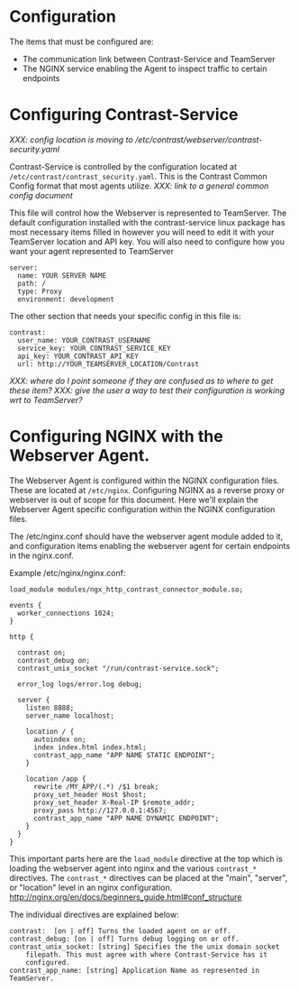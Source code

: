 # Configuration

The items that must be configured are:
* The communication link between Contrast-Service and TeamServer
* The NGINX service enabling the Agent to inspect traffic to certain endpoints

# Configuring Contrast-Service

_XXX: config location is moving to /etc/contrast/webserver/contrast-security.yaml_

Contrast-Service is controlled by the configuration located at `/etc/contrast/contrast_security.yaml`. This is the Contrast Common Config format that most agents utilize.  _XXX: link to a general common config document_

This file will control how the Webserver is represented to TeamServer. The default configuration installed with the contrast-service linux package has most necessary items filled in however you will need to edit it with your TeamServer location and API key. You will also need to configure how you want your agent represented to TeamServer

    server:
      name: YOUR SERVER NAME
      path: /
      type: Proxy
      environment: development

The other section that needs your specific config in this file is:

    contrast:
      user_name: YOUR_CONTRAST_USERNAME
      service_key: YOUR_CONTRAST_SERVICE_KEY
      api_key: YOUR_CONTRAST_API_KEY
      url: http://YOUR_TEAMSERVER_LOCATION/Contrast

_XXX: where do I point someone if they are confused as to where to get these item?_
_XXX: give the user a way to test their configuration is working wrt to TeamServer?_

# Configuring NGINX with the Webserver Agent.

The Webserver Agent is configured within the NGINX configuration files. These are located at `/etc/nginx`.  Configuring NGINX as a reverse proxy or webserver is out of scope for this document. Here we'll explain the Webserver Agent specific configuration within the NGINX configuration files.

The /etc/nginx.conf should have the webserver agent module added to it, and configuration items enabling the webserver agent for certain endpoints in the nginx.conf.

Example /etc/nginx/nginx.conf:
    
    load_module modules/ngx_http_contrast_connector_module.so;

    events {
      worker_connections 1024;
    }

    http {

      contrast on;
      contrast_debug on;
      contrast_unix_socket "/run/contrast-service.sock";

      error_log logs/error.log debug;

      server {
        listen 8888;
        server_name localhost;

        location / {
          autoindex on;
          index index.html index.html;
          contrast_app_name "APP NAME STATIC ENDPOINT";
        }

        location /app {
          rewrite /MY_APP/(.*) /$1 break;
          proxy_set_header Host $host;
          proxy_set_header X-Real-IP $remote_addr;
          proxy_pass http://127.0.0.1:4567;
          contrast_app_name "APP NAME DYNAMIC ENDPOINT";
        }
      }
    }

This important parts here are the `load_module` directive at the top which is loading the webserver agent into nginx and the various `contrast_*` directives. The `contrast_*` directives can be placed at the "main", "server", or "location" level in an nginx configuration. http://nginx.org/en/docs/beginners_guide.html#conf_structure

The individual directives are explained below:

    contrast:  [on | off] Turns the loaded agent on or off.
    contrast_debug: [on | off] Turns debug logging on or off.
    contrast_unix_socket: [string] Specifies the the unix domain socket
        filepath. This must agree with where Contrast-Service has it
        configured.
    contrast_app_name: [string] Application Name as represented in TeamServer.


